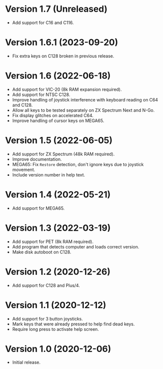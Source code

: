 # Version 1.7 (Unreleased)

* Add support for C16 and C116.

# Version 1.6.1 (2023-09-20)

* Fix extra keys on C128 broken in previous release. 

# Version 1.6 (2022-06-18)

* Add support for VIC-20 (8k RAM expansion required).
* Add support for NTSC C128.
* Improve handling of joystick interference with keyboard reading on C64 and C128.
* Allow all keys to be tested separately on ZX Spectrum Next and N-Go.
* Fix display glitches on accelerated C64.
* Improve handling of cursor keys on MEGA65.

# Version 1.5 (2022-06-05)

- Add support for ZX Spectrum (48k RAM required).
- Improve documentation.
- MEGA65: Fix `Restore` detection, don't ignore keys due to joystick movement.
- Include version number in help text.

# Version 1.4 (2022-05-21)

- Add support for MEGA65.

# Version 1.3 (2022-03-19)

- Add support for PET (8k RAM required).
- Add program that detects computer and loads correct version.
- Make disk autoboot on C128.

# Version 1.2 (2020-12-26)

- Add support for C128 and Plus/4.

# Version 1.1 (2020-12-12)

- Add support for 3 button joysticks.
- Mark keys that were already pressed to help find dead keys.
- Require long press to activate help screen.

# Version 1.0 (2020-12-06)

- Initial release.
